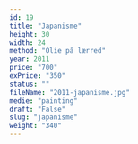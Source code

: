 ```yaml
---
id: 19
title: "Japanisme"
height: 30
width: 24
method: "Olie på lærred"
year: 2011
price: "700"
exPrice: "350"
status: ""
fileName: "2011-japanisme.jpg"
medie: "painting"
draft: "False"
slug: "japanisme"
weight: "340"
---
```


